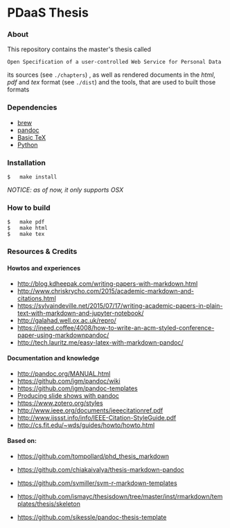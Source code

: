 PDaaS Thesis
============



### About

This repository contains the master's thesis called

    Open Specification of a user-controlled Web Service for Personal Data
    
its sources (see `./chapters`) , as well as rendered documents in the *html*, *pdf* and *tex* format 
(see `./dist`) and the tools, that are used to built those formats



### Dependencies

+   [brew](http://brew.sh/)
+   [pandoc](http://pandoc.org/installing.html#mac-os-x)
+   [Basic TeX](https://www.tug.org/mactex/morepackages.html)
+   [Python](https://www.python.org/)



### Installation

```
$   make install
```

*NOTICE: as of now, it only supports OSX*



### How to build

```
$   make pdf
$   make html
$   make tex
```



### Resources & Credits

#### Howtos and experiences 

+   http://blog.kdheepak.com/writing-papers-with-markdown.html
+   http://www.chriskrycho.com/2015/academic-markdown-and-citations.html
+   https://sylvaindeville.net/2015/07/17/writing-academic-papers-in-plain-text-with-markdown-and-jupyter-notebook/
+   http://galahad.well.ox.ac.uk/repro/
+   https://ineed.coffee/4008/how-to-write-an-acm-styled-conference-paper-using-markdownpandoc/
+   http://tech.lauritz.me/easy-latex-with-markdown-pandoc/


#### Documentation and knowledge

+   http://pandoc.org/MANUAL.html
+   https://github.com/jgm/pandoc/wiki
+   https://github.com/jgm/pandoc-templates
+   [Producing slide shows with pandoc](pandoc.org/MANUAL.html#producing-slide-shows-with-pandoc)
+   https://www.zotero.org/styles
+   http://www.ieee.org/documents/ieeecitationref.pdf
+   http://www.ijssst.info/info/IEEE-Citation-StyleGuide.pdf
+   http://cs.fit.edu/~wds/guides/howto/howto.html


#### Based on:

+   https://github.com/tompollard/phd_thesis_markdown
+   https://github.com/chiakaivalya/thesis-markdown-pandoc

+   https://github.com/svmiller/svm-r-markdown-templates
+   https://github.com/ismayc/thesisdown/tree/master/inst/rmarkdown/templates/thesis/skeleton
+   https://github.com/sikessle/pandoc-thesis-template
